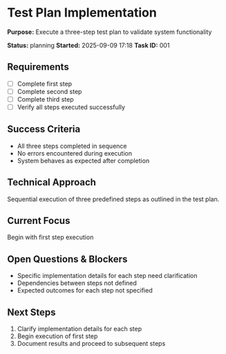 # Test Plan Implementation

**Purpose:** Execute a three-step test plan to validate system functionality

**Status:** planning
**Started:** 2025-09-09 17:18
**Task ID:** 001

## Requirements
- [ ] Complete first step
- [ ] Complete second step  
- [ ] Complete third step
- [ ] Verify all steps executed successfully

## Success Criteria
- All three steps completed in sequence
- No errors encountered during execution
- System behaves as expected after completion

## Technical Approach
Sequential execution of three predefined steps as outlined in the test plan.

## Current Focus
Begin with first step execution

## Open Questions & Blockers
- Specific implementation details for each step need clarification
- Dependencies between steps not defined
- Expected outcomes for each step not specified

## Next Steps
1. Clarify implementation details for each step
2. Begin execution of first step
3. Document results and proceed to subsequent steps